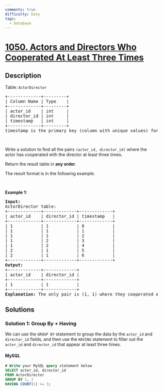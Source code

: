 ```yaml
---
comments: true
difficulty: Easy
tags:
  - Database
---
```


<!-- problem:start -->

# [1050. Actors and Directors Who Cooperated At Least Three Times](https://leetcode.com/problems/actors-and-directors-who-cooperated-at-least-three-times)

## Description

<!-- description:start -->

<p>Table: <code>ActorDirector</code></p>

<pre>
+-------------+---------+
| Column Name | Type    |
+-------------+---------+
| actor_id    | int     |
| director_id | int     |
| timestamp   | int     |
+-------------+---------+
timestamp is the primary key (column with unique values) for this table.
</pre>

<p>&nbsp;</p>

<p>Write a solution to find all the pairs <code>(actor_id, director_id)</code> where the actor has cooperated with the director at least three times.</p>

<p>Return the result table in <strong>any order</strong>.</p>

<p>The result format is in the following example.</p>

<p>&nbsp;</p>
<p><strong class="example">Example 1:</strong></p>

<pre>
<strong>Input:</strong> 
ActorDirector table:
+-------------+-------------+-------------+
| actor_id    | director_id | timestamp   |
+-------------+-------------+-------------+
| 1           | 1           | 0           |
| 1           | 1           | 1           |
| 1           | 1           | 2           |
| 1           | 2           | 3           |
| 1           | 2           | 4           |
| 2           | 1           | 5           |
| 2           | 1           | 6           |
+-------------+-------------+-------------+
<strong>Output:</strong> 
+-------------+-------------+
| actor_id    | director_id |
+-------------+-------------+
| 1           | 1           |
+-------------+-------------+
<strong>Explanation:</strong> The only pair is (1, 1) where they cooperated exactly 3 times.
</pre>

<!-- description:end -->

## Solutions

<!-- solution:start -->

### Solution 1: Group By + Having

We can use the `GROUP BY` statement to group the data by the `actor_id` and `director_id` fields, and then use the `HAVING` statement to filter out the `actor_id` and `director_id` that appear at least three times.

<!-- tabs:start -->

#### MySQL

```sql
# Write your MySQL query statement below
SELECT actor_id, director_id
FROM ActorDirector
GROUP BY 1, 2
HAVING COUNT(1) >= 3;
```

<!-- tabs:end -->

<!-- solution:end -->

<!-- problem:end -->
